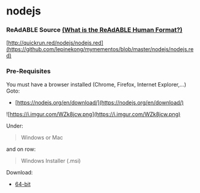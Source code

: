 
# nodejs


### ReAdABLE Source [(What is the ReAdABLE Human Format?)](http://readablehumanformat.com)

[http://quickrun.red/nodejs/nodejs.red](https://github.com/lepinekong/mymementos/blob/master/nodejs/nodejs.red)


### Pre-Requisites

You must have a browser installed (Chrome, Firefox, Internet Explorer,...)
Goto:
- [https://nodejs.org/en/download/](https://nodejs.org/en/download/)
                        
![https://i.imgur.com/WZk8jcw.png](https://i.imgur.com/WZk8jcw.png)
                    
Under:
>Windows or Mac

and on row:
>Windows Installer (.msi)

Download:
- [64-bit](https://nodejs.org/dist/v10.5.0/node-v10.5.0-x64.msi)
                        
